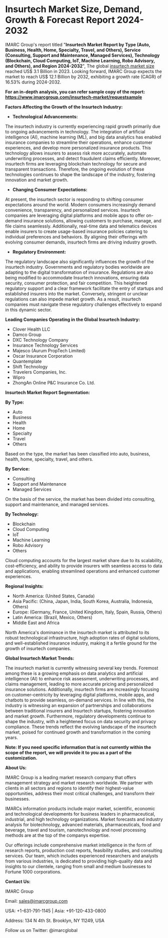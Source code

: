 ﻿# **Insurtech Market Size, Demand, Growth & Forecast Report 2024-2032**
IMARC Group's report titled "**Insurtech Market Report by Type (Auto, Business, Health, Home, Specialty, Travel, and Others), Service (Consulting, Support and Maintenance, Managed Services), Technology (Blockchain, Cloud Computing, IoT, Machine Learning, Robo Advisory, and Others), and Region 2024-2032**", The global [insurtech market size](https://www.imarcgroup.com/insurtech-market) reached US$ 3.1 Billion in 2023. Looking forward, IMARC Group expects the market to reach US$ 12.1 Billion by 2032, exhibiting a growth rate (CAGR) of 16.53% during 2024-2032.

**For an in-depth analysis, you can refer sample copy of the report: <https://www.imarcgroup.com/insurtech-market/requestsample>**

**Factors Affecting the Growth of the Insurtech Industry:**

- **Technological Advancements:** 

The insurtech industry is currently experiencing rapid growth primarily due to ongoing advancements in technology. The integration of artificial intelligence (AI), machine learning (ML), and big data analytics has enabled insurance companies to streamline their operations, enhance customer experiences, and develop more personalized insurance products. This technology allows insurers to assess risk more accurately, automate underwriting processes, and detect fraudulent claims efficiently. Moreover, insurtech firms are leveraging blockchain technology for secure and transparent transactions. Therefore, the ongoing evolution of these technologies continues to shape the landscape of the industry, fostering innovation and market growth.

- **Changing Consumer Expectations:** 

At present, the insurtech sector is responding to shifting consumer expectations around the world. Modern consumers increasingly demand convenience, transparency, and personalized services. Insurtech companies are leveraging digital platforms and mobile apps to offer on-demand insurance solutions, allowing customers to purchase, manage, and file claims seamlessly. Additionally, real-time data and telematics devices enable insurers to create usage-based insurance policies catering to individual preferences and behaviors. By aligning their offerings with evolving consumer demands, insurtech firms are driving industry growth.

- **Regulatory Environment:** 

The regulatory landscape also significantly influences the growth of the insurtech industry. Governments and regulatory bodies worldwide are adapting to the digital transformation of insurance. Regulations are also being modified to accommodate Insurtech innovations, ensuring data security, consumer protection, and fair competition. This heightened regulatory support and a clear framework facilitate the entry of startups and established insurers into the market. Conversely, stringent or unclear regulations can also impede market growth. As a result, insurtech companies must navigate these regulatory challenges effectively to expand in this dynamic sector.

**Leading Companies Operating in the Global Insurtech Industry:**

- Clover Health LLC
- Damco Group
- DXC Technology Company
- Insurance Technology Services
- Majesco (Aurum PropTech Limited)
- Oscar Insurance Corporation
- Quantemplate
- Shift Technology
- Travelers Companies, Inc.
- Wipro
- ZhongAn Online P&C Insurance Co. Ltd.

**Insurtech Market Report Segmentation:**

**By Type:**

- Auto
- Business
- Health
- Home
- Specialty
- Travel
- Others

Based on the type, the market has been classified into auto, business, health, home, specialty, travel, and others.

**By Service:**

- Consulting
- Support and Maintenance
- Managed Services

On the basis of the service, the market has been divided into consulting, support and maintenance, and managed services.

**By Technology:**

- Blockchain
- Cloud Computing
- IoT
- Machine Learning
- Robo Advisory
- Others

Cloud computing accounts for the largest market share due to its scalability, cost-efficiency, and ability to provide insurers with seamless access to data and applications, enabling streamlined operations and enhanced customer experiences.

**Regional Insights:**

- North America: (United States, Canada)
- Asia Pacific: (China, Japan, India, South Korea, Australia, Indonesia, Others)
- Europe: (Germany, France, United Kingdom, Italy, Spain, Russia, Others)
- Latin America: (Brazil, Mexico, Others)
- Middle East and Africa

North America's dominance in the insurtech market is attributed to its robust technological infrastructure, high adoption rates of digital solutions, and well-established insurance industry, making it a fertile ground for the growth of insurtech companies.

**Global Insurtech Market Trends:**

The insurtech market is currently witnessing several key trends. Foremost among these is a growing emphasis on data analytics and artificial intelligence (AI) to enhance risk assessment, underwriting processes, and claims management, leading to more accurate pricing and personalized insurance solutions. Additionally, insurtech firms are increasingly focusing on customer-centricity by leveraging digital platforms, mobile apps, and chatbots to provide seamless, on-demand services. In line with this, the industry is witnessing an expansion of partnerships and collaborations between traditional insurers and Insurtech startups, fostering innovation and market growth. Furthermore, regulatory developments continue to shape the industry, with a heightened focus on data security and privacy compliance. These trends reflect the evolving landscape of the insurtech market, poised for continued growth and transformation in the coming years.

**Note: If you need specific information that is not currently within the scope of the report, we will provide it to you as a part of the customization.**

**About Us:**

IMARC Group is a leading market research company that offers management strategy and market research worldwide. We partner with clients in all sectors and regions to identify their highest-value opportunities, address their most critical challenges, and transform their businesses.

IMARCs information products include major market, scientific, economic and technological developments for business leaders in pharmaceutical, industrial, and high technology organizations. Market forecasts and industry analysis for biotechnology, advanced materials, pharmaceuticals, food and beverage, travel and tourism, nanotechnology and novel processing methods are at the top of the companys expertise.

Our offerings include comprehensive market intelligence in the form of research reports, production cost reports, feasibility studies, and consulting services. Our team, which includes experienced researchers and analysts from various industries, is dedicated to providing high-quality data and insights to our clientele, ranging from small and medium businesses to Fortune 1000 corporations.

**Contact Us:**

IMARC Group

Email: sales@imarcgroup.com

USA: +1-631-791-1145 | Asia: +91-120-433-0800

Address: 134 N 4th St. Brooklyn, NY 11249, USA

Follow us on Twitter: @imarcglobal
